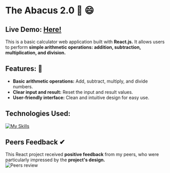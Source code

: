 # The Abacus 2.0 🧮 😄
## Live Demo: [Here!](https://abacus-20.netlify.app/)
 
This is a basic calculator web application built with **React.js.** It allows users to perform **simple arithmetic operations: addition, subtraction, multiplication, and division.**

## Features: 🙂

* **Basic arithmetic operations:** Add, subtract, multiply, and divide numbers. </br>
* **Clear input and result:** Reset the input and result values. </br>
* **User-friendly interface:** Clean and intuitive design for easy use. </br>

## Technologies Used:
[![My Skills](https://skillicons.dev/icons?i=html,css,javascript,react,git)](https://skillicons.dev)

## Peers Feedback ✔
This React project received **positive feedback** from my peers, who were particularly impressed by the **project's design.**
</br>
![Peers review](https://github.com/user-attachments/assets/4d138135-1138-4ef7-8f86-271da746be22)

